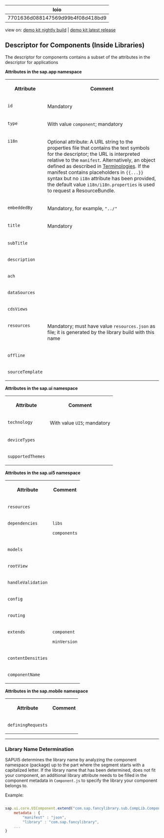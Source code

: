 <!-- loio7701636d088147569d99b4f08d418bd9 -->

| loio |
| -----|
| 7701636d088147569d99b4f08d418bd9 |

<div id="loio">

view on: [demo kit nightly build](https://sdk.openui5.org/nightly/#/topic/7701636d088147569d99b4f08d418bd9) | [demo kit latest release](https://sdk.openui5.org/topic/7701636d088147569d99b4f08d418bd9)</div>

## Descriptor for Components \(Inside Libraries\)

The descriptor for components contains a subset of the attributes in the descriptor for applications

**Attributes in the sap.app namespace**


<table>
<tr>
<th valign="top">

Attribute



</th>
<th valign="top">

Comment



</th>
</tr>
<tr>
<td valign="top">

 `id` 



</td>
<td valign="top">

Mandatory



</td>
</tr>
<tr>
<td valign="top">

 `type` 



</td>
<td valign="top">

With value `component`; mandatory



</td>
</tr>
<tr>
<td valign="top">

 `i18n` 



</td>
<td valign="top">

Optional attribute: A URL string to the properties file that contains the text symbols for the descriptor; the URL is interpreted relative to the `manifest`. Alternatively, an object defined as described in [Terminologies](Terminologies_eba8d25.md). If the manifest contains placeholders in `{{...}}` syntax but no `i18n` attribute has been provided, the default value `i18n/i18n.properties` is used to request a ResourceBundle.



</td>
</tr>
<tr>
<td valign="top">

 `embeddedBy` 



</td>
<td valign="top">

Mandatory, for example, `"../"` 



</td>
</tr>
<tr>
<td valign="top">

 `title` 



</td>
<td valign="top">

Mandatory



</td>
</tr>
<tr>
<td valign="top">

 `subTitle` 



</td>
<td valign="top">



</td>
</tr>
<tr>
<td valign="top">

 `description` 



</td>
<td valign="top">



</td>
</tr>
<tr>
<td valign="top">

 `ach` 



</td>
<td valign="top">



</td>
</tr>
<tr>
<td valign="top">

 `dataSources` 



</td>
<td valign="top">



</td>
</tr>
<tr>
<td valign="top">

 `cdsViews` 



</td>
<td valign="top">



</td>
</tr>
<tr>
<td valign="top">

 `resources` 



</td>
<td valign="top">

Mandatory; must have value `resources.json` as file; it is generated by the library build with this name



</td>
</tr>
<tr>
<td valign="top">

 `offline` 



</td>
<td valign="top">



</td>
</tr>
<tr>
<td valign="top">

 `sourceTemplate` 



</td>
<td valign="top">



</td>
</tr>
</table>

**Attributes in the sap.ui namespace**


<table>
<tr>
<th valign="top">

Attribute



</th>
<th valign="top">

Comment



</th>
</tr>
<tr>
<td valign="top">

 `technology` 



</td>
<td valign="top">

With value `UI5`; mandatory



</td>
</tr>
<tr>
<td valign="top">

 `deviceTypes` 



</td>
<td valign="top">



</td>
</tr>
<tr>
<td valign="top">

 `supportedThemes` 



</td>
<td valign="top">



</td>
</tr>
</table>

**Attributes in the sap.ui5 namespace**


<table>
<tr>
<th valign="top">

Attribute



</th>
<th valign="top">

Comment



</th>
</tr>
<tr>
<td valign="top">

 `resources` 



</td>
<td valign="top">



</td>
</tr>
<tr>
<td valign="top">

 `dependencies` 



</td>
<td valign="top">

`libs`

`components`



</td>
</tr>
<tr>
<td valign="top">

 `models` 



</td>
<td valign="top">



</td>
</tr>
<tr>
<td valign="top">

 `rootView` 



</td>
<td valign="top">



</td>
</tr>
<tr>
<td valign="top">

 `handleValidation` 



</td>
<td valign="top">



</td>
</tr>
<tr>
<td valign="top">

 `config` 



</td>
<td valign="top">



</td>
</tr>
<tr>
<td valign="top">

 `routing` 



</td>
<td valign="top">



</td>
</tr>
<tr>
<td valign="top">

 `extends` 



</td>
<td valign="top">

`component`

`minVersion`



</td>
</tr>
<tr>
<td valign="top">

 `contentDensities` 



</td>
<td valign="top">



</td>
</tr>
<tr>
<td valign="top">

 `componentName` 



</td>
<td valign="top">



</td>
</tr>
</table>

**Attributes in the sap.mobile namespace**


<table>
<tr>
<th valign="top">

Attribute



</th>
<th valign="top">

Comment



</th>
</tr>
<tr>
<td valign="top">

 `definingRequests` 



</td>
<td valign="top">



</td>
</tr>
</table>

***

### Library Name Determination

SAPUI5 determines the library name by analyzing the component namespace \(package\) up to the part where the segment starts with a capitalized letter. If the library name that has been determined, does not fit your component, an additional library attribute needs to be filled in the component metadata in `Component.js` to specify the library your component belongs to.

Example:

```js

sap.ui.core.UIComponent.extend("com.sap.fancylibrary.sub.CompLib.Component", {
    metadata : {
        "manifest" : "json",
        "library" : "com.sap.fancylibrary",
    ...
}
```

